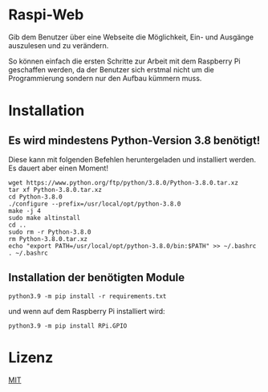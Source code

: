 # Raspi-Web
Gib dem Benutzer über eine Webseite die Möglichkeit, Ein- und Ausgänge auszulesen und zu verändern.


So können einfach die ersten Schritte zur Arbeit mit dem Raspberry Pi geschaffen werden, 
da der Benutzer sich erstmal nicht um die Programmierung sondern nur den Aufbau kümmern muss.

# Installation
## Es wird mindestens Python-Version 3.8 benötigt!
Diese kann mit folgenden Befehlen heruntergeladen und installiert werden.
Es dauert aber einen Moment!
```shell script
wget https://www.python.org/ftp/python/3.8.0/Python-3.8.0.tar.xz
tar xf Python-3.8.0.tar.xz
cd Python-3.8.0
./configure --prefix=/usr/local/opt/python-3.8.0
make -j 4
sudo make altinstall
cd ..
sudo rm -r Python-3.8.0
rm Python-3.8.0.tar.xz
echo "export PATH=/usr/local/opt/python-3.8.0/bin:$PATH" >> ~/.bashrc
. ~/.bashrc
```

## Installation der benötigten Module

```shell script
python3.9 -m pip install -r requirements.txt
```
und wenn auf dem Raspberry Pi installiert wird:
```shell script
python3.9 -m pip install RPi.GPIO
```

# Lizenz
[MIT](LICENSE)